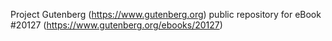 Project Gutenberg (https://www.gutenberg.org) public repository for eBook #20127 (https://www.gutenberg.org/ebooks/20127)
